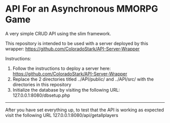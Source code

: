 # API For an Asynchronous MMORPG Game
A very simple CRUD API using the slim framework.   

This repository is intended to be used with a server deployed by this wrapper: https://github.com/ColoradoStark/API-Server-Wrapper

Instructions:  

1. Follow the instructions to deploy a server here: https://github.com/ColoradoStark/API-Server-Wrapper
2. Replace the 2 directories titled ../API/public/ and ../API/src/ with the directories in this repository
3. Initialize the database by visiting the following URL: 127.0.0.1:8080/dbsetup.php

------------------------------------------------------------------------------------------------------

After you have set everything up, to test that the API is working as expected 
visit the following URL 127.0.0.1:8080/api/getallplayers

